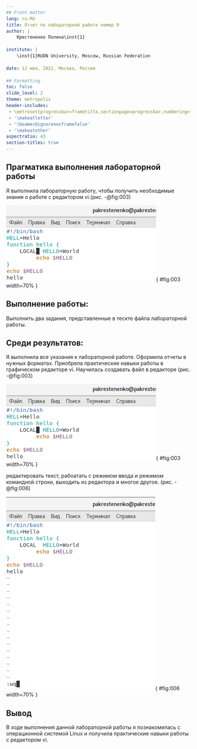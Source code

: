 ```yaml
---
## Front matter
lang: ru-RU
title: Отчет по лабораторной работе номер 9
author: |
	Крестененко Полина\inst{1}
	
institute: |
	\inst{1}RUDN University, Moscow, Russian Federation
	
date: 12 мая, 2021, Москва, Россия

## Formatting
toc: false
slide_level: 2
theme: metropolis
header-includes: 
 - \metroset{progressbar=frametitle,sectionpage=progressbar,numbering=fraction}
 - '\makeatletter'
 - '\beamer@ignorenonframefalse'
 - '\makeatother'
aspectratio: 43
section-titles: true
---
```


## Прагматика выполнения лабораторной работы

Я выполнила лабораторную работу, чтобы получить необходимые знания о работе с редактором vi.(рис. -@fig:003)

![редактор vi](image/3.png){ #fig:003 width=70% }

## Выполнение работы:

Выполнить два задания, представленные в тескте файла лабораторной работы.

## Среди результатов:
 
 Я выполнила все указания к лабораторной работе. Оформила отчеты в нужных форматах. Приобрела практические навыки работы в графическом редакторе vi. Научилась создавать файл в редакторе (рис. -@fig:003)

![редактор vi](image/3.png){ #fig:003 width=70% }

редактировать текст, рабоатать с режимом ввода и режимом командной строки, выходить из редактора и многое другое. (рис. -@fig:006)

![выход](image/6.png){ #fig:006 width=70% }

## Вывод 

В ходе выполнения данной лабораторной работы я познакомилась
с операционной системой Linux и получила практические навыки работы
с редактором vi.


